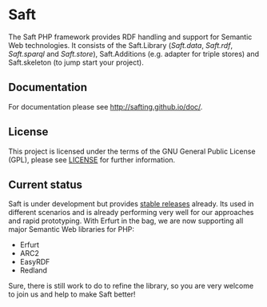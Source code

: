 # Saft

The Saft PHP framework provides RDF handling and support for Semantic Web technologies. It consists of the Saft.Library (_Saft.data_, _Saft.rdf_, _Saft.sparql_ and _Saft.store_), Saft.Additions (e.g. adapter for triple stores) and Saft.skeleton (to jump start your project).

## Documentation

For documentation please see http://safting.github.io/doc/.

## License

This project is licensed under the terms of the GNU General Public License (GPL), please see [LICENSE](LICENSE) for further information.

## Current status

Saft is under development but provides [stable releases](https://github.com/SaftIng/Saft/releases) already. Its used in different scenarios and is already performing very well for our approaches and rapid prototyping. With Erfurt in the bag, we are now supporting all major Semantic Web libraries for PHP:
* Erfurt
* ARC2
* EasyRDF
* Redland

Sure, there is still work to do to refine the library, so you are very welcome to join us and help to make Saft better!
